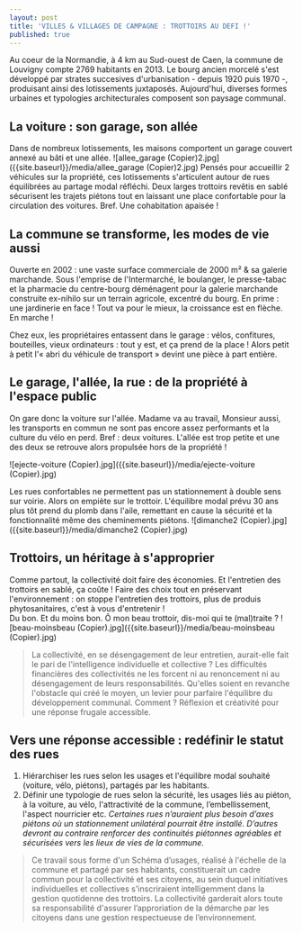 ```yaml
---
layout: post
title: 'VILLES & VILLAGES DE CAMPAGNE : TROTTOIRS AU DEFI !'
published: true
---
```


Au coeur de la Normandie, à 4 km au Sud-ouest de Caen, la commune de Louvigny compte 2769 habitants en 2013. Le bourg ancien morcelé s'est développé par strates succesives d'urbanisation - depuis 1920 puis 1970 -, produisant ainsi des lotissements juxtaposés. Aujourd'hui, diverses formes urbaines et typologies architecturales composent son paysage communal.

## La voiture : son garage, son allée
Dans de nombreux lotissements, les maisons comportent un garage couvert annexé au bâti et une allée.
![allee_garage (Copier)2.jpg]({{site.baseurl}}/media/allee_garage (Copier)2.jpg)
Pensés pour accueillir 2 véhicules sur la propriété, ces lotissements s'articulent autour de rues équilibrées au partage modal réfléchi. Deux larges trottoirs revêtis en sablé sécurisent les trajets piétons tout en laissant une place confortable pour la circulation des voitures. Bref. Une cohabitation apaisée !

## La commune se transforme, les modes de vie aussi
Ouverte en 2002 : une vaste surface commerciale de 2000 m² & sa galerie marchande.
Sous l'emprise de l'Intermarché, le boulanger, le presse-tabac et la pharmacie du centre-bourg déménagent pour la galerie marchande construite ex-nihilo sur un terrain agricole, excentré du bourg. En prime : une jardinerie en face ! Tout va pour le mieux, la croissance est en flèche. En marche !

Chez eux, les propriétaires entassent dans le garage : vélos, confitures, bouteilles, vieux ordinateurs : tout y est, et ça prend de la place ! Alors petit à petit l'« abri du véhicule de transport » devint une pièce à part entière.

## Le garage, l'allée, la rue : de la propriété à l'espace public
On gare donc la voiture sur l'allée. Madame va au travail, Monsieur aussi, les transports en commun ne sont pas encore assez performants et la culture du vélo en perd. Bref : deux voitures. L'allée est trop petite et une des deux se retrouve alors propulsée hors de la propriété !  

![ejecte-voiture (Copier).jpg]({{site.baseurl}}/media/ejecte-voiture (Copier).jpg)

Les rues confortables ne permettent pas un stationnement à double sens sur voirie. Alors on empiète sur le trottoir. L'équilibre modal prévu 30 ans plus tôt prend du plomb dans l'aile, remettant en cause la sécurité et la fonctionnalité même des cheminements piétons.
![dimanche2 (Copier).jpg]({{site.baseurl}}/media/dimanche2 (Copier).jpg)

## Trottoirs, un héritage à s'approprier
Comme partout, la collectivité doit faire des économies. Et l'entretien des trottoirs en sablé, ça coûte ! Faire des choix tout en préservant l'environnement : on stoppe l'entretien des trottoirs, plus de produis phytosanitaires, c'est à vous d'entretenir !  
Du bon. Et du moins bon. Ô mon beau trottoir, dis-moi qui te (mal)traite ?
![beau-moinsbeau (Copier).jpg]({{site.baseurl}}/media/beau-moinsbeau (Copier).jpg)

>La collectivité, en se désengagement de leur entretien, aurait-elle fait le pari de l'intelligence individuelle et collective ? Les difficultés financières des collectivités ne les forcent ni au renoncement ni au désengagement de leurs responsabilités. Qu'elles soient en revanche l'obstacle qui créé le moyen, un levier pour parfaire l'équilibre du développement communal. Comment ? Réflexion et créativité pour une réponse frugale accessible.

## Vers une réponse accessible : redéfinir le statut des rues  
1. Hiérarchiser les rues selon les usages et l'équilibre modal souhaité (voiture, vélo, piétons), partagés par les habitants.   
2. Définir une typologie de rues selon la sécurité, les usages liés au piéton, à la voiture, au vélo, l'attractivité de la commune, l’embellissement, l'aspect nourricier etc. 
_Certaines rues n’auraient plus besoin d’axes piétons où un stationnement unilatéral pourrait être installé. D’autres devront au contraire renforcer des continuités piétonnes agréables et sécurisées vers les lieux de vies de la commune._

>Ce travail sous forme d'un Schéma d’usages, réalisé à l'échelle de la commune et partagé par ses habitants, constituerait un cadre commun pour la collectivité et ses citoyens, au sein duquel initiatives individuelles et collectives s'inscriraient intelligemment dans la gestion quotidenne des trottoirs. La collectivité garderait alors toute sa responsabilité d'assurer l’approriation de la démarche par les citoyens dans une gestion respectueuse de l’environnement.
